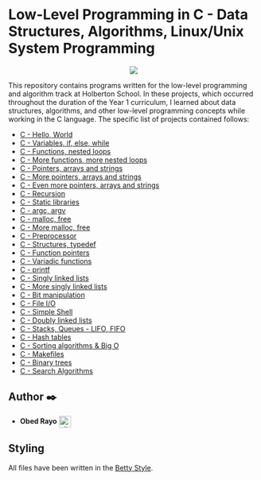 # Low-Level Programming in C - Data Structures, Algorithms, Linux/Unix System Programming

<p align="center">
 <img src= "https://upload.wikimedia.org/wikipedia/commons/1/18/C_Programming_Language.svg">

This repository contains programs written for the low-level programming and
algorithm track at Holberton School. In these projects, which  occurred
throughout the duration of the Year 1 curriculum, I learned about data
structures, algorithms, and other low-level programming concepts while
working in the C language. The specific list of projects contained follows:

* [C - Hello, World](./hello_world)
* [C - Variables, if, else, while](./variables_if_else_while)
* [C - Functions, nested loops](./functions_nested_loops)
* [C - More functions, more nested loops](./more_functions_nested_loops)
* [C - Pointers, arrays and strings](./pointers_arrays_strings)
* [C - More pointers, arrays and strings](./pointers_arrays_strings)
* [C - Even more pointers, arrays and strings](./pointers_arrays_strings)
* [C - Recursion](./recursion)
* [C - Static libraries](./static_libraries)
* [C - argc, argv](./argc_argv)
* [C - malloc, free](./malloc_free)
* [C - More malloc, free](./more_malloc_free)
* [C - Preprocessor](./preprocessor)
* [C - Structures, typedef](./structures_typedef)
* [C - Function pointers](./function_pointers)
* [C - Variadic functions](./variadic_functions)
* [C - printf](https://github.com/ObedRav/holbertonschool-printf)
* [C - Singly linked lists](./singly_linked_lists)
* [C - More singly linked lists](./more_singly_linked_lists)
* [C - Bit manipulation](./bit_manipulation)
* [C - File I/O](./file_io)
* [C - Simple Shell](https://github.com/ObedRav/simple_shell)
* [C - Doubly linked lists](./doubly_linked_lists)
* [C - Stacks, Queues - LIFO, FIFO](https://github.com/ObedRav/holbertonschool-monty)
* [C - Hash tables](./hash_tables)
* [C - Sorting algorithms & Big O](https://github.com/ObedRav/holbertonschool-sorting_algorithms)
* [C - Makefiles](./makefiles)
* [C - Binary trees](https://github.com/Juanesduque1/holbertonschool-binary_trees)
* [C - Search Algorithms](./search_algorithms)

## Author :black_nib:

* **Obed Rayo** <a href="https://github.com/ObedRav" rel="nofollow"><img align="center" alt="github" src="https://www.vectorlogo.zone/logos/github/github-tile.svg" height="24" /></a>

## Styling
All files have been written in the [Betty Style](https://github.com/hs-hq/Betty).
